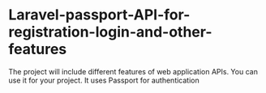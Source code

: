 # Laravel-passport-API-for-registration-login-and-other-features
The project will include different features of web application APIs. You can use it for your project. It uses Passport for authentication
